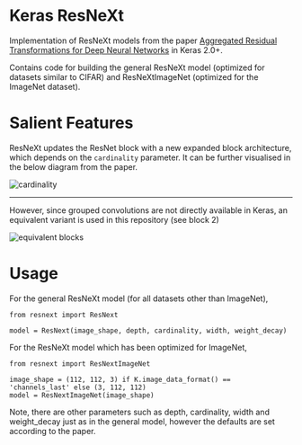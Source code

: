 # Keras ResNeXt

Implementation of ResNeXt models from the paper [Aggregated Residual Transformations for Deep Neural Networks](https://arxiv.org/pdf/1611.05431.pdf) in Keras 2.0+.

Contains code for building the general ResNeXt model (optimized for datasets similar to CIFAR) and ResNeXtImageNet (optimized for the ImageNet dataset).

# Salient Features
ResNeXt updates the ResNet block with a new expanded block architecture, which depends on the `cardinality` parameter. It can be further visualised in the below diagram from the paper.

![cardinality](https://github.com/titu1994/Keras-ResNeXt/blob/master/images/Cardinality.PNG?raw=true)

---
However, since grouped convolutions are not directly available in Keras, an equivalent variant is used in this repository (see block 2)

![equivalent blocks](https://github.com/titu1994/Keras-ResNeXt/blob/master/images/equivalent_blocks.PNG?raw=true)

# Usage

For the general ResNeXt model (for all datasets other than ImageNet),

```
from resnext import ResNext

model = ResNext(image_shape, depth, cardinality, width, weight_decay)
```

For the ResNeXt model which has been optimized for ImageNet,

```
from resnext import ResNextImageNet

image_shape = (112, 112, 3) if K.image_data_format() == 'channels_last' else (3, 112, 112)
model = ResNextImageNet(image_shape)
```

Note, there are other parameters such as depth, cardinality, width and weight_decay just as in the general model, however the defaults are set according to the paper.
